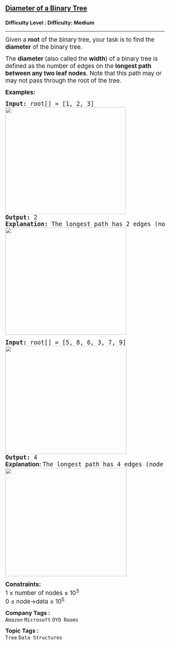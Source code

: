 <h2><a href="https://www.geeksforgeeks.org/problems/diameter-of-binary-tree/1">Diameter of a Binary Tree</a></h2><h3>Difficulty Level : Difficulty: Medium</h3><hr><div class="problems_problem_content__Xm_eO"><p><span style="font-size: 14pt;">Given a <strong>root</strong> of the binary tree, your task is to find the <strong>diameter</strong> of the binary tree.</span></p>
<p><span style="font-size: 14pt;">The <strong data-start="279" data-end="291">diameter</strong> (also called the <strong data-start="309" data-end="318">width</strong>) of a binary tree is defined as the number of edges on the <strong data-start="378" data-end="421">longest path between any two leaf nodes</strong>. Note that this path may or may not pass through the root of the tree.</span></p>
<p><span style="font-size: 14pt;"><strong>Examples:</strong></span></p>
<pre><span style="font-size: 14pt;"><strong>Input: </strong>root[] = [1, 2, 3]<br><img src="https://media.geeksforgeeks.org/img-practice/prod/addEditProblem/897090/Web/Other/blobid0_1748677796.png" alt="" width="380" height="337">
<strong>Output: </strong>2<br><strong>Explanation: </strong>The longest path has 2 edges (node 2 -&gt; node 1 -&gt; node 3).<br><img src="https://media.geeksforgeeks.org/img-practice/prod/addEditProblem/897090/Web/Other/blobid1_1748677796.png" alt="" width="382" height="338"></span></pre>
<pre><span style="font-size: 14pt;"><strong>Input: </strong><span class="hljs-string">root[]</span> <span class="hljs-string">=</span> [<span class="hljs-number">5</span>, <span class="hljs-number">8</span>, <span class="hljs-number">6</span>, <span class="hljs-number">3</span>, <span class="hljs-number">7</span>, <span class="hljs-number">9</span>]<br><img src="https://media.geeksforgeeks.org/img-practice/prod/addEditProblem/897090/Web/Other/blobid2_1748677797.png" alt="" width="383" height="341">
<strong>Output: </strong>4</span><br><span style="font-size: 14pt;"><strong style="font-family: -apple-system, BlinkMacSystemFont, 'Segoe UI', Roboto, Oxygen, Ubuntu, Cantarell, 'Open Sans', 'Helvetica Neue', sans-serif;">Explanation: </strong>The longest path has 4 edges (node 3 -&gt; node 8 -&gt; node 5 -&gt; node 6 -&gt; node 9).<br><img src="https://media.geeksforgeeks.org/img-practice/prod/addEditProblem/897090/Web/Other/blobid3_1748677796.png" alt="" width="383" height="341"></span></pre>
<p><span style="font-size: 14pt;"><strong>Constraints:</strong><br>1 ≤ number of nodes ≤ 10<sup>3</sup><br>0 ≤ node-&gt;data ≤ 10<sup>5</sup></span></p></div><p><span style=font-size:18px><strong>Company Tags : </strong><br><code>Amazon</code>&nbsp;<code>Microsoft</code>&nbsp;<code>OYO Rooms</code>&nbsp;<br><p><span style=font-size:18px><strong>Topic Tags : </strong><br><code>Tree</code>&nbsp;<code>Data Structures</code>&nbsp;